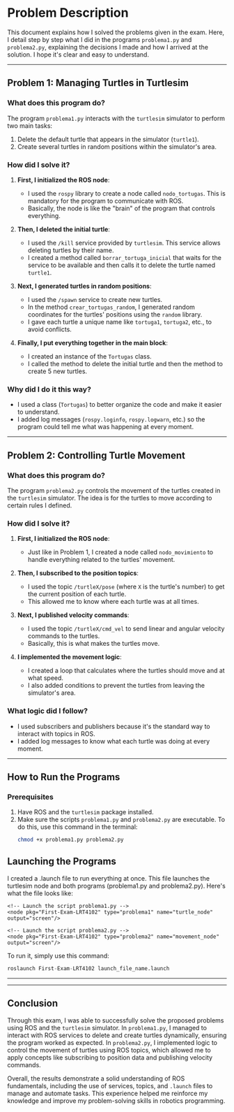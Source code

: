 # Problem Description

This document explains how I solved the problems given in the exam. Here, I detail step by step what I did in the programs `problema1.py` and `problema2.py`, explaining the decisions I made and how I arrived at the solution. I hope it's clear and easy to understand.

---

## Problem 1: Managing Turtles in Turtlesim

### **What does this program do?**
The program `problema1.py` interacts with the `turtlesim` simulator to perform two main tasks:
1. Delete the default turtle that appears in the simulator (`turtle1`).
2. Create several turtles in random positions within the simulator's area.

### **How did I solve it?**
1. **First, I initialized the ROS node**:
   - I used the `rospy` library to create a node called `nodo_tortugas`. This is mandatory for the program to communicate with ROS.
   - Basically, the node is like the "brain" of the program that controls everything.

2. **Then, I deleted the initial turtle**:
   - I used the `/kill` service provided by `turtlesim`. This service allows deleting turtles by their name.
   - I created a method called `borrar_tortuga_inicial` that waits for the service to be available and then calls it to delete the turtle named `turtle1`.

3. **Next, I generated turtles in random positions**:
   - I used the `/spawn` service to create new turtles.
   - In the method `crear_tortugas_random`, I generated random coordinates for the turtles' positions using the `random` library.
   - I gave each turtle a unique name like `tortuga1`, `tortuga2`, etc., to avoid conflicts.

4. **Finally, I put everything together in the main block**:
   - I created an instance of the `Tortugas` class.
   - I called the method to delete the initial turtle and then the method to create 5 new turtles.

### **Why did I do it this way?**
- I used a class (`Tortugas`) to better organize the code and make it easier to understand.
- I added log messages (`rospy.loginfo`, `rospy.logwarn`, etc.) so the program could tell me what was happening at every moment.

---

## Problem 2: Controlling Turtle Movement

### **What does this program do?**
The program `problema2.py` controls the movement of the turtles created in the `turtlesim` simulator. The idea is for the turtles to move according to certain rules I defined.

### **How did I solve it?**
1. **First, I initialized the ROS node**:
   - Just like in Problem 1, I created a node called `nodo_movimiento` to handle everything related to the turtles' movement.

2. **Then, I subscribed to the position topics**:
   - I used the topic `/turtleX/pose` (where `X` is the turtle's number) to get the current position of each turtle.
   - This allowed me to know where each turtle was at all times.

3. **Next, I published velocity commands**:
   - I used the topic `/turtleX/cmd_vel` to send linear and angular velocity commands to the turtles.
   - Basically, this is what makes the turtles move.

4. **I implemented the movement logic**:
   - I created a loop that calculates where the turtles should move and at what speed.
   - I also added conditions to prevent the turtles from leaving the simulator's area.

### **What logic did I follow?**
- I used subscribers and publishers because it's the standard way to interact with topics in ROS.
- I added log messages to know what each turtle was doing at every moment.

---

## How to Run the Programs

### **Prerequisites**
1. Have ROS and the `turtlesim` package installed.
2. Make sure the scripts `problema1.py` and `problema2.py` are executable. To do this, use this command in the terminal:
   ```bash
   chmod +x problema1.py problema2.py

## Launching the Programs
I created a .launch file to run everything at once. This file launches the turtlesim node and both programs (problema1.py and problema2.py). Here's what the file looks like:

<launch>
    <!-- Launch the turtlesim_node from the turtlesim package -->
    <node pkg="turtlesim" type="turtlesim_node" name="turtlesim_node" output="screen"/>

    <!-- Launch the script problema1.py -->
    <node pkg="First-Exam-LRT4102" type="problema1" name="turtle_node" output="screen"/>

    <!-- Launch the script problema2.py -->
    <node pkg="First-Exam-LRT4102" type="problema2" name="movement_node" output="screen"/>
</launch>

To run it, simply use this command:

```python
roslaunch First-Exam-LRT4102 launch_file_name.launch
```

---

---

## Conclusion

Through this exam, I was able to successfully solve the proposed problems using ROS and the `turtlesim` simulator. In `problema1.py`, I managed to interact with ROS services to delete and create turtles dynamically, ensuring the program worked as expected. In `problema2.py`, I implemented logic to control the movement of turtles using ROS topics, which allowed me to apply concepts like subscribing to position data and publishing velocity commands.

Overall, the results demonstrate a solid understanding of ROS fundamentals, including the use of services, topics, and `.launch` files to manage and automate tasks. This experience helped me reinforce my knowledge and improve my problem-solving skills in robotics programming.
